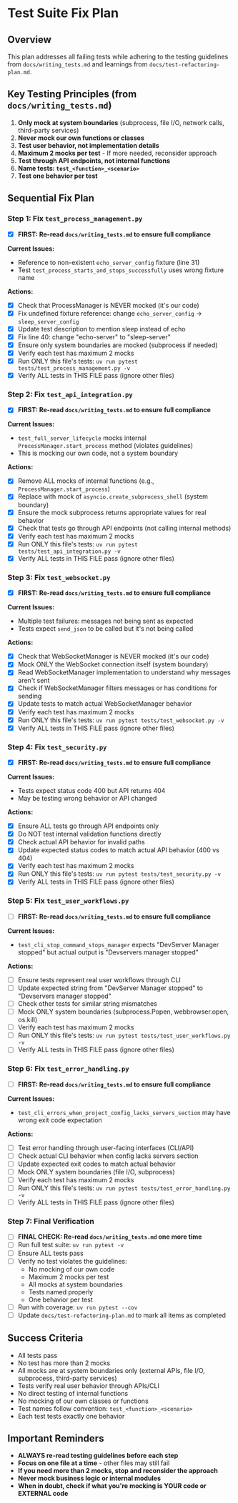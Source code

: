 # Test Suite Fix Plan

## Overview
This plan addresses all failing tests while adhering to the testing guidelines from `docs/writing_tests.md` and learnings from `docs/test-refactoring-plan.md`.

## Key Testing Principles (from `docs/writing_tests.md`)
1. **Only mock at system boundaries** (subprocess, file I/O, network calls, third-party services)
2. **Never mock our own functions or classes**
3. **Test user behavior, not implementation details**
4. **Maximum 2 mocks per test** - If more needed, reconsider approach
5. **Test through API endpoints, not internal functions**
6. **Name tests: `test_<function>_<scenario>`**
7. **Test one behavior per test**

## Sequential Fix Plan

### Step 1: Fix `test_process_management.py`
- [x] **FIRST: Re-read `docs/writing_tests.md` to ensure full compliance**

**Current Issues:**
- Reference to non-existent `echo_server_config` fixture (line 31)
- Test `test_process_starts_and_stops_successfully` uses wrong fixture name

**Actions:**
- [x] Check that ProcessManager is NEVER mocked (it's our code)
- [x] Fix undefined fixture reference: change `echo_server_config` → `sleep_server_config`
- [x] Update test description to mention sleep instead of echo
- [x] Fix line 40: change "echo-server" to "sleep-server" 
- [x] Ensure only system boundaries are mocked (subprocess if needed)
- [x] Verify each test has maximum 2 mocks
- [x] Run ONLY this file's tests: `uv run pytest tests/test_process_management.py -v`
- [x] Verify ALL tests in THIS FILE pass (ignore other files)

### Step 2: Fix `test_api_integration.py`
- [x] **FIRST: Re-read `docs/writing_tests.md` to ensure full compliance**

**Current Issues:**
- `test_full_server_lifecycle` mocks internal `ProcessManager.start_process` method (violates guidelines)
- This is mocking our own code, not a system boundary

**Actions:**
- [x] Remove ALL mocks of internal functions (e.g., `ProcessManager.start_process`)
- [x] Replace with mock of `asyncio.create_subprocess_shell` (system boundary)
- [x] Ensure the mock subprocess returns appropriate values for real behavior
- [x] Check that tests go through API endpoints (not calling internal methods)
- [x] Verify each test has maximum 2 mocks
- [x] Run ONLY this file's tests: `uv run pytest tests/test_api_integration.py -v`
- [x] Verify ALL tests in THIS FILE pass (ignore other files)

### Step 3: Fix `test_websocket.py`
- [x] **FIRST: Re-read `docs/writing_tests.md` to ensure full compliance**

**Current Issues:**
- Multiple test failures: messages not being sent as expected
- Tests expect `send_json` to be called but it's not being called

**Actions:**
- [x] Check that WebSocketManager is NEVER mocked (it's our code)
- [x] Mock ONLY the WebSocket connection itself (system boundary)
- [x] Read WebSocketManager implementation to understand why messages aren't sent
- [x] Check if WebSocketManager filters messages or has conditions for sending
- [x] Update tests to match actual WebSocketManager behavior
- [x] Verify each test has maximum 2 mocks
- [x] Run ONLY this file's tests: `uv run pytest tests/test_websocket.py -v`
- [x] Verify ALL tests in THIS FILE pass (ignore other files)

### Step 4: Fix `test_security.py`
- [x] **FIRST: Re-read `docs/writing_tests.md` to ensure full compliance**

**Current Issues:**
- Tests expect status code 400 but API returns 404
- May be testing wrong behavior or API changed

**Actions:**
- [x] Ensure ALL tests go through API endpoints only
- [x] Do NOT test internal validation functions directly
- [x] Check actual API behavior for invalid paths
- [x] Update expected status codes to match actual API behavior (400 vs 404)
- [x] Verify each test has maximum 2 mocks
- [x] Run ONLY this file's tests: `uv run pytest tests/test_security.py -v`
- [x] Verify ALL tests in THIS FILE pass (ignore other files)

### Step 5: Fix `test_user_workflows.py`
- [ ] **FIRST: Re-read `docs/writing_tests.md` to ensure full compliance**

**Current Issues:**
- `test_cli_stop_command_stops_manager` expects "DevServer Manager stopped" but actual output is "Devservers manager stopped"

**Actions:**
- [ ] Ensure tests represent real user workflows through CLI
- [ ] Update expected string from "DevServer Manager stopped" to "Devservers manager stopped"
- [ ] Check other tests for similar string mismatches
- [ ] Mock ONLY system boundaries (subprocess.Popen, webbrowser.open, os.kill)
- [ ] Verify each test has maximum 2 mocks
- [ ] Run ONLY this file's tests: `uv run pytest tests/test_user_workflows.py -v`
- [ ] Verify ALL tests in THIS FILE pass (ignore other files)

### Step 6: Fix `test_error_handling.py`
- [ ] **FIRST: Re-read `docs/writing_tests.md` to ensure full compliance**

**Current Issues:**
- `test_cli_errors_when_project_config_lacks_servers_section` may have wrong exit code expectation

**Actions:**
- [ ] Test error handling through user-facing interfaces (CLI/API)
- [ ] Check actual CLI behavior when config lacks servers section
- [ ] Update expected exit codes to match actual behavior
- [ ] Mock ONLY system boundaries (file I/O, subprocess)
- [ ] Verify each test has maximum 2 mocks
- [ ] Run ONLY this file's tests: `uv run pytest tests/test_error_handling.py -v`
- [ ] Verify ALL tests in THIS FILE pass (ignore other files)

### Step 7: Final Verification
- [ ] **FINAL CHECK: Re-read `docs/writing_tests.md` one more time**
- [ ] Run full test suite: `uv run pytest -v`
- [ ] Ensure ALL tests pass
- [ ] Verify no test violates the guidelines:
  - No mocking of our own code
  - Maximum 2 mocks per test
  - All mocks at system boundaries
  - Tests named properly
  - One behavior per test
- [ ] Run with coverage: `uv run pytest --cov`
- [ ] Update `docs/test-refactoring-plan.md` to mark all items as completed

## Success Criteria
- All tests pass
- No test has more than 2 mocks
- All mocks are at system boundaries only (external APIs, file I/O, subprocess, third-party services)
- Tests verify real user behavior through APIs/CLI
- No direct testing of internal functions
- No mocking of our own classes or functions
- Test names follow convention: `test_<function>_<scenario>`
- Each test tests exactly one behavior

## Important Reminders
- **ALWAYS re-read testing guidelines before each step**
- **Focus on one file at a time** - other files may still fail
- **If you need more than 2 mocks, stop and reconsider the approach**
- **Never mock business logic or internal modules**
- **When in doubt, check if what you're mocking is YOUR code or EXTERNAL code**